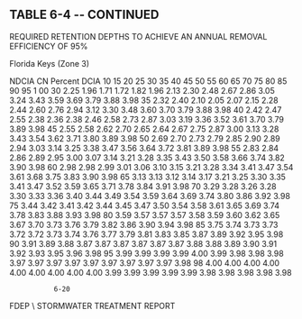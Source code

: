 ## TABLE  6-4 -- CONTINUED 
 
REQUIRED  RETENTION  DEPTHS  TO  ACHIEVE  AN 
ANNUAL  REMOVAL  EFFICIENCY  OF 95% 
 
 
Florida Keys (Zone 3)
 
 
NDCIA 
CN 
Percent DCIA 
10 
15 
20 
25 
30 
35 
40 
45 
50 
55 
60 
65 
70 
75 
80 
85 
90 
95 
1 00 
30 
2.25 
1.96 
1.71 
1.72 
1.82 
1.96 
2.13 
2.30 
2.48 
2.67 
2.86 
3.05 
3.24 
3.43 
3.59 
3.69 
3.79 
3.88 
3.98 
35 
2.32 
2.40 
2.10 
2.05 
2.07 
2.15 
2.28 
2.44 
2.60 
2.76 
2.94 
3.12 
3.30 
3.48 
3.60 
3.70 
3.79 
3.88 
3.98 
40 
2.42 
2.47 
2.55 
2.38 
2.36 
2.38 
2.46 
2.58 
2.73 
2.87 
3.03 
3.19 
3.36 
3.52 
3.61 
3.70 
3.79 
3.89 
3.98 
45 
2.55 
2.58 
2.62 
2.70 
2.65 
2.64 
2.67 
2.75 
2.87 
3.00 
3.13 
3.28 
3.43 
3.54 
3.62 
3.71 
3.80 
3.89 
3.98 
50 
2.69 
2.70 
2.73 
2.79 
2.85 
2.90 
2.89 
2.94 
3.03 
3.14 
3.25 
3.38 
3.47 
3.56 
3.64 
3.72 
3.81 
3.89 
3.98 
55 
2.83 
2.84 
2.86 
2.89 
2.95 
3.00 
3.07 
3.14 
3.21 
3.28 
3.35 
3.43 
3.50 
3.58 
3.66 
3.74 
3.82 
3.90 
3.98 
60 
2.98 
2.98 
2.99 
3.01 
3.06 
3.10 
3.15 
3.21 
3.28 
3.34 
3.41 
3.47 
3.54 
3.61 
3.68 
3.75 
3.83 
3.90 
3.98 
65 
3.13 
3.13 
3.12 
3.14 
3.17 
3.21 
3.25 
3.30 
3.35 
3.41 
3.47 
3.52 
3.59 
3.65 
3.71 
3.78 
3.84 
3.91 
3.98 
70 
3.29 
3.28 
3.26 
3.28 
3.30 
3.33 
3.36 
3.40 
3.44 
3.49 
3.54 
3.59 
3.64 
3.69 
3.74 
3.80 
3.86 
3.92 
3.98 
75 
3.44 
3.42 
3.41 
3.42 
3.44 
3.45 
3.47 
3.50 
3.54 
3.58 
3.61 
3.65 
3.69 
3.74 
3.78 
3.83 
3.88 
3.93 
3.98 
80 
3.59 
3.57 
3.57 
3.57 
3.58 
3.59 
3.60 
3.62 
3.65 
3.67 
3.70 
3.73 
3.76 
3.79 
3.82 
3.86 
3.90 
3.94 
3.98 
85 
3.75 
3.74 
3.73 
3.73 
3.72 
3.72 
3.73 
3.74 
3.76 
3.77 
3.79 
3.81 
3.83 
3.85 
3.87 
3.89 
3.92 
3.95 
3.98 
90 
3.91 
3.89 
3.88 
3.87 
3.87 
3.87 
3.87 
3.87 
3.87 
3.88 
3.88 
3.89 
3.90 
3.91 
3.92 
3.93 
3.95 
3.96 
3.98 
95 
3.99 
3.99 
3.99 
3.99 
4.00 
3.99 
3.98 
3.98 
3.98 
3.97 
3.97 
3.97 
3.97 
3.97 
3.97 
3.97 
3.97 
3.97 
3.98 
98 
4.00 
4.00 
4.00 
4.00 
4.00 
4.00 
4.00 
4.00 
4.00 
3.99 
3.99 
3.99 
3.99 
3.99 
3.98 
3.98 
3.98 
3.98 
3.98 
 
               6-20 

FDEP \ STORMWATER  TREATMENT  REPORT
